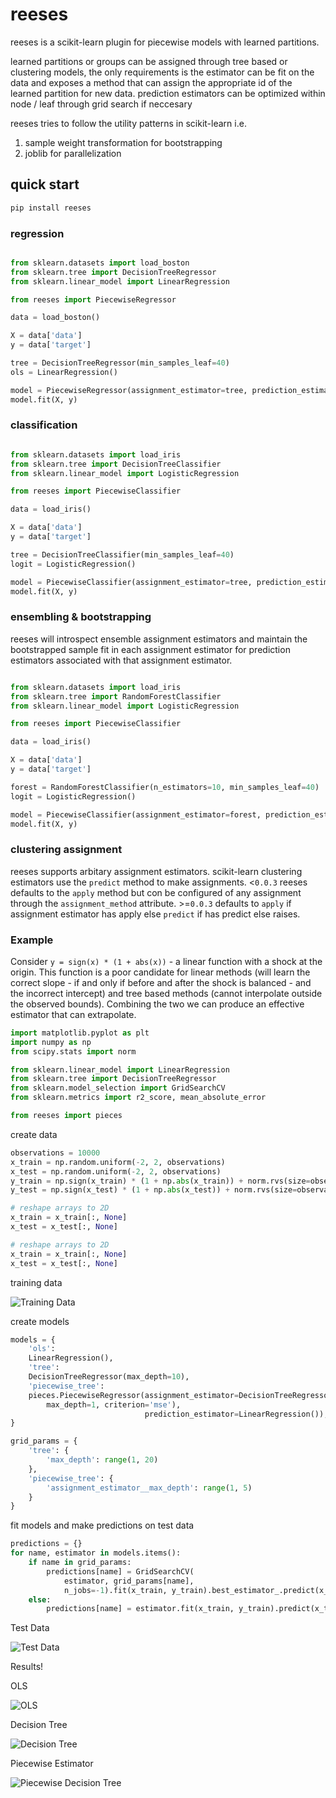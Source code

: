 # reeses

reeses is a scikit-learn plugin for piecewise models with learned partitions.

learned partitions or groups can be assigned through tree based or clustering models,
the only requirements is the estimator can be fit on the data and exposes a method
that can assign the appropriate id of the learned partition for new data. prediction
estimators can be optimized within node / leaf through grid search if neccesary

reeses tries to follow the utility patterns in scikit-learn i.e.

  1. sample weight transformation for bootstrapping
  2. joblib for parallelization


## quick start

``` bash
pip install reeses
```

### regression

```python

from sklearn.datasets import load_boston
from sklearn.tree import DecisionTreeRegressor
from sklearn.linear_model import LinearRegression

from reeses import PiecewiseRegressor

data = load_boston()

X = data['data']
y = data['target']

tree = DecisionTreeRegressor(min_samples_leaf=40)
ols = LinearRegression()

model = PiecewiseRegressor(assignment_estimator=tree, prediction_estimator=ols)
model.fit(X, y)
```

### classification

```python

from sklearn.datasets import load_iris
from sklearn.tree import DecisionTreeClassifier
from sklearn.linear_model import LogisticRegression

from reeses import PiecewiseClassifier

data = load_iris()

X = data['data']
y = data['target']

tree = DecisionTreeClassifier(min_samples_leaf=40)
logit = LogisticRegression()

model = PiecewiseClassifier(assignment_estimator=tree, prediction_estimator=logit)
model.fit(X, y)
```

### ensembling & bootstrapping

reeses will introspect ensemble assignment estimators and maintain the bootstrapped sample
fit in each assignment estimator for prediction estimators associated with that assignment estimator.

```python

from sklearn.datasets import load_iris
from sklearn.tree import RandomForestClassifier
from sklearn.linear_model import LogisticRegression

from reeses import PiecewiseClassifier

data = load_iris()

X = data['data']
y = data['target']

forest = RandomForestClassifier(n_estimators=10, min_samples_leaf=40)
logit = LogisticRegression()

model = PiecewiseClassifier(assignment_estimator=forest, prediction_estimator=logit)
model.fit(X, y)
```

### clustering assignment

reeses supports arbitary assignment estimators. scikit-learn clustering estimators
use the `predict` method to make assignments. <`0.0.3` reeses defaults to the `apply` method
but con be configured of any assignment through the `assignment_method` attribute. >=`0.0.3`
defaults to `apply` if assignment estimator has apply else `predict` if has predict else raises.


### Example

Consider `y = sign(x) * (1 + abs(x))` - a linear function with a shock at the origin. This function is a poor candidate for linear methods (will learn the correct slope - if and only if before and after the shock is balanced - and the incorrect intercept)
and tree based methods (cannot interpolate outside the observed bounds). Combining the two we can
produce an effective estimator that can extrapolate.

```python
import matplotlib.pyplot as plt
import numpy as np
from scipy.stats import norm

from sklearn.linear_model import LinearRegression
from sklearn.tree import DecisionTreeRegressor
from sklearn.model_selection import GridSearchCV
from sklearn.metrics import r2_score, mean_absolute_error

from reeses import pieces
```

create data
```python
observations = 10000
x_train = np.random.uniform(-2, 2, observations)
x_test = np.random.uniform(-2, 2, observations)
y_train = np.sign(x_train) * (1 + np.abs(x_train)) + norm.rvs(size=observations, loc=0, scale=.05)
y_test = np.sign(x_test) * (1 + np.abs(x_test)) + norm.rvs(size=observations, loc=0, scale=.05)

# reshape arrays to 2D
x_train = x_train[:, None]
x_test = x_test[:, None]

# reshape arrays to 2D
x_train = x_train[:, None]
x_test = x_test[:, None]
```

training data

![Training Data](/docs/source/images/reeses_train.png)

create models

```python
models = {
    'ols':
    LinearRegression(),
    'tree':
    DecisionTreeRegressor(max_depth=10),
    'piecewise_tree':
    pieces.PiecewiseRegressor(assignment_estimator=DecisionTreeRegressor(
        max_depth=1, criterion='mse'),
                              prediction_estimator=LinearRegression()),
}

grid_params = {
    'tree': {
        'max_depth': range(1, 20)
    },
    'piecewise_tree': {
        'assignment_estimator__max_depth': range(1, 5)
    }
}
```

fit models and make predictions on test data
```python
predictions = {}
for name, estimator in models.items():
    if name in grid_params:
        predictions[name] = GridSearchCV(
            estimator, grid_params[name],
            n_jobs=-1).fit(x_train, y_train).best_estimator_.predict(x_test)
    else:
        predictions[name] = estimator.fit(x_train, y_train).predict(x_test)
```

Test Data

![Test Data](/docs/source/images/reeses_test_data.png)

Results!

OLS

![OLS](/docs/source/images/reeses_ols.png)

Decision Tree

![Decision Tree](/docs/source/images/reeses_tree.png)

Piecewise Estimator

![Piecewise Decision Tree](/docs/source/images/reeses_piecewise_tree.png)
